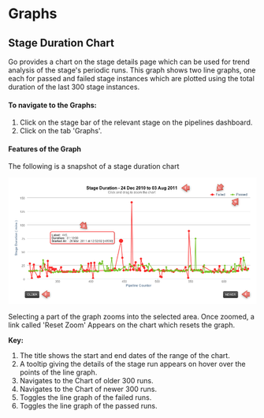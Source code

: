 # Graphs

## Stage Duration Chart

Go provides a chart on the stage details page which can be used for trend analysis of the stage's periodic runs. This graph shows two line graphs, one each for passed and failed stage instances which are plotted using the total duration of the last 300 stage instances.

#### To navigate to the Graphs:

1.  Click on the stage bar of the relevant stage on the pipelines dashboard.
2.  Click on the tab 'Graphs'.

#### Features of the Graph

The following is a snapshot of a stage duration chart

![](../resources/images/cruise/stage_duration_graph.png)

Selecting a part of the graph zooms into the selected area. Once zoomed, a link called 'Reset Zoom' Appears on the chart which resets the graph.

**Key:**

1.  The title shows the start and end dates of the range of the chart.
2.  A tooltip giving the details of the stage run appears on hover over the points of the line graph.
3.  Navigates to the Chart of older 300 runs.
4.  Navigates to the Chart of newer 300 runs.
5.  Toggles the line graph of the failed runs.
6.  Toggles the line graph of the passed runs.